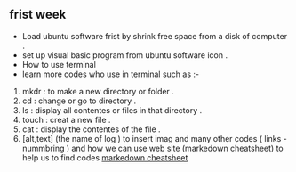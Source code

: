 ## frist week 
- Load ubuntu software frist by shrink free space from a disk of computer .
- set up visual basic program from ubuntu software icon . 
- How to use terminal
- learn more codes who use in terminal such as :-
 1. mkdr : to make a new directory or folder .
 2. cd : change or go to directory .
 3. ls : display all contentes or files in that directory .
 4. touch : creat a new file .
 5. cat : display the contentes of the file . 
 6. [alt,text] (the name of log ) to insert imag 
 and many other codes ( links - nummbring )
 and how we can use web site (markedown cheatsheet) to help us to find codes
[markedown cheatsheet](https://github.com/adam-p/markdown-here/wiki/Markdown-Cheatsheet)
 

 

